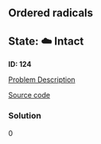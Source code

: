 ## Ordered radicals

## State: :cloud: **Intact**

**ID: 124**

[Problem Description](https://projecteuler.net/problem=124)

[Source code](main.cpp)

### Solution
0